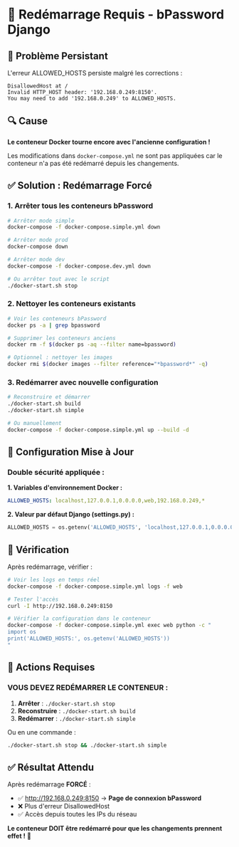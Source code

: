 # 🔄 Redémarrage Requis - bPassword Django

## 🚨 Problème Persistant

L'erreur ALLOWED_HOSTS persiste malgré les corrections :
```
DisallowedHost at /
Invalid HTTP_HOST header: '192.168.0.249:8150'. 
You may need to add '192.168.0.249' to ALLOWED_HOSTS.
```

## 🔍 **Cause**

**Le conteneur Docker tourne encore avec l'ancienne configuration !**

Les modifications dans `docker-compose.yml` ne sont pas appliquées car le conteneur n'a pas été redémarré depuis les changements.

## ✅ **Solution : Redémarrage Forcé**

### 1. **Arrêter tous les conteneurs bPassword**
```bash
# Arrêter mode simple
docker-compose -f docker-compose.simple.yml down

# Arrêter mode prod  
docker-compose down

# Arrêter mode dev
docker-compose -f docker-compose.dev.yml down

# Ou arrêter tout avec le script
./docker-start.sh stop
```

### 2. **Nettoyer les conteneurs existants**
```bash
# Voir les conteneurs bPassword
docker ps -a | grep bpassword

# Supprimer les conteneurs anciens
docker rm -f $(docker ps -aq --filter name=bpassword)

# Optionnel : nettoyer les images
docker rmi $(docker images --filter reference="*bpassword*" -q)
```

### 3. **Redémarrer avec nouvelle configuration**
```bash
# Reconstruire et démarrer
./docker-start.sh build
./docker-start.sh simple

# Ou manuellement
docker-compose -f docker-compose.simple.yml up --build -d
```

## 🔧 **Configuration Mise à Jour**

### Double sécurité appliquée :

**1. Variables d'environnement Docker :**
```yaml
ALLOWED_HOSTS: localhost,127.0.0.1,0.0.0.0,web,192.168.0.249,*
```

**2. Valeur par défaut Django (settings.py) :**
```python
ALLOWED_HOSTS = os.getenv('ALLOWED_HOSTS', 'localhost,127.0.0.1,0.0.0.0,*').split(',')
```

## 🎯 **Vérification**

Après redémarrage, vérifier :

```bash
# Voir les logs en temps réel
docker-compose -f docker-compose.simple.yml logs -f web

# Tester l'accès
curl -I http://192.168.0.249:8150

# Vérifier la configuration dans le conteneur
docker-compose -f docker-compose.simple.yml exec web python -c "
import os
print('ALLOWED_HOSTS:', os.getenv('ALLOWED_HOSTS'))
"
```

## 🚨 **Actions Requises**

### **VOUS DEVEZ REDÉMARRER LE CONTENEUR :**

1. **Arrêter** : `./docker-start.sh stop`
2. **Reconstruire** : `./docker-start.sh build` 
3. **Redémarrer** : `./docker-start.sh simple`

Ou en une commande :
```bash
./docker-start.sh stop && ./docker-start.sh simple
```

## ✅ **Résultat Attendu**

Après redémarrage **FORCÉ** :
- ✅ http://192.168.0.249:8150 → **Page de connexion bPassword**
- ❌ Plus d'erreur DisallowedHost
- ✅ Accès depuis toutes les IPs du réseau

**Le conteneur DOIT être redémarré pour que les changements prennent effet !** 🔄